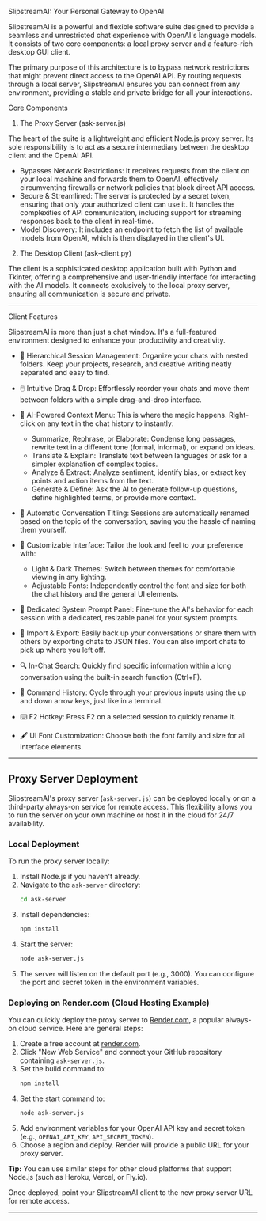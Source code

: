 SlipstreamAI: Your Personal Gateway to OpenAI


  SlipstreamAI is a powerful and flexible software suite designed to provide a
  seamless and unrestricted chat experience with OpenAI's language models. It
  consists of two core components: a local proxy server and a feature-rich
  desktop GUI client.


  The primary purpose of this architecture is to bypass network restrictions that
   might prevent direct access to the OpenAI API. By routing requests through a
  local server, SlipstreamAI ensures you can connect from any environment,
  providing a stable and private bridge for all your interactions.

  Core Components


  1. The Proxy Server (ask-server.js)


  The heart of the suite is a lightweight and efficient Node.js proxy server. Its
   sole responsibility is to act as a secure intermediary between the desktop
  client and the OpenAI API.


   * Bypasses Network Restrictions: It receives requests from the client on your
     local machine and forwards them to OpenAI, effectively circumventing firewalls
      or network policies that block direct API access.
   * Secure & Streamlined: The server is protected by a secret token, ensuring that
      only your authorized client can use it. It handles the complexities of API
     communication, including support for streaming responses back to the client in
      real-time.
   * Model Discovery: It includes an endpoint to fetch the list of available models
      from OpenAI, which is then displayed in the client's UI.


  2. The Desktop Client (ask-client.py)


  The client is a sophisticated desktop application built with Python and
  Tkinter, offering a comprehensive and user-friendly interface for interacting
  with the AI models. It connects exclusively to the local proxy server, ensuring
   all communication is secure and private.

  ---

  Client Features


  SlipstreamAI is more than just a chat window. It's a full-featured environment
  designed to enhance your productivity and creativity.


   * 📂 Hierarchical Session Management: Organize your chats with nested folders.
     Keep your projects, research, and creative writing neatly separated and easy
     to find.


   * 🖱️ Intuitive Drag & Drop: Effortlessly reorder your chats and move them
     between folders with a simple drag-and-drop interface.


   * 🤖 AI-Powered Context Menu: This is where the magic happens. Right-click on
     any text in the chat history to instantly:
       * Summarize, Rephrase, or Elaborate: Condense long passages, rewrite text in
          a different tone (formal, informal), or expand on ideas.
       * Translate & Explain: Translate text between languages or ask for a simpler
          explanation of complex topics.
       * Analyze & Extract: Analyze sentiment, identify bias, or extract key points
          and action items from the text.
       * Generate & Define: Ask the AI to generate follow-up questions, define
         highlighted terms, or provide more context.


   * 🧠 Automatic Conversation Titling: Sessions are automatically renamed based on
      the topic of the conversation, saving you the hassle of naming them yourself.


   * 🎨 Customizable Interface: Tailor the look and feel to your preference with:
       * Light & Dark Themes: Switch between themes for comfortable viewing in any
         lighting.
       * Adjustable Fonts: Independently control the font and size for both the
         chat history and the general UI elements.


   * 📝 Dedicated System Prompt Panel: Fine-tune the AI's behavior for each session
      with a dedicated, resizable panel for your system prompts.


   * 🔄 Import & Export: Easily back up your conversations or share them with
     others by exporting chats to JSON files. You can also import chats to pick up
     where you left off.


   * 🔍 In-Chat Search: Quickly find specific information within a long
     conversation using the built-in search function (Ctrl+F).


   * 📜 Command History: Cycle through your previous inputs using the up and down
     arrow keys, just like in a terminal.
   * ⌨️ F2 Hotkey: Press F2 on a selected session to quickly rename it.
   * 🖋️ UI Font Customization: Choose both the font family and size for all interface elements.

---

## Proxy Server Deployment

SlipstreamAI's proxy server (`ask-server.js`) can be deployed locally or on a third-party always-on service for remote access. This flexibility allows you to run the server on your own machine or host it in the cloud for 24/7 availability.

### Local Deployment

To run the proxy server locally:

1. Install Node.js if you haven't already.
2. Navigate to the `ask-server` directory:
   ```bash
   cd ask-server
   ```
3. Install dependencies:
   ```bash
   npm install
   ```
4. Start the server:
   ```bash
   node ask-server.js
   ```
5. The server will listen on the default port (e.g., 3000). You can configure the port and secret token in the environment variables.

### Deploying on Render.com (Cloud Hosting Example)

You can quickly deploy the proxy server to [Render.com](https://render.com), a popular always-on cloud service. Here are general steps:

1. Create a free account at [render.com](https://render.com).
2. Click "New Web Service" and connect your GitHub repository containing `ask-server.js`.
3. Set the build command to:
   ```bash
   npm install
   ```
4. Set the start command to:
   ```bash
   node ask-server.js
   ```
5. Add environment variables for your OpenAI API key and secret token (e.g., `OPENAI_API_KEY`, `API_SECRET_TOKEN`).
6. Choose a region and deploy. Render will provide a public URL for your proxy server.

**Tip:** You can use similar steps for other cloud platforms that support Node.js (such as Heroku, Vercel, or Fly.io).

Once deployed, point your SlipstreamAI client to the new proxy server URL for remote access.

---